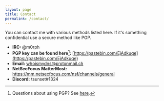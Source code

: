 ```yaml
---
layout: page
title: Contact
permalink: /contact/
---
```


You can contact me with various methods listed here. If it's something confidential use a secure method like PGP.

 - **IRC:** @m0rph
 - **PGP key can be found here[^1]:** [https://pastebin.com/EjAdkuqe](https://pastebin.com/EjAdkuqe) 
 - **Email:** whoismydns@protonmail.ch
 - **NetSecFocus MatterMost:** https://mm.netsecfocus.com/nsf/channels/general
 - **Discord:** tsunset#1324

[^1]: Questions about using PGP? See [here](https://proton.me/support/how-to-use-pgp).
